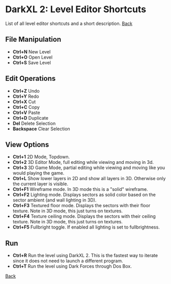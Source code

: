 # DarkXL 2: Level Editor Shortcuts
List of all level editor shortcuts and a short description.
[Back](local://Manual)

## File Manipulation
  * **Ctrl+N**  New Level
  * **Ctrl+O**  Open Level
  * **Ctrl+S**  Save Level
  
## Edit Operations
  * **Ctrl+Z**  Undo
  * **Ctrl+Y**  Redo
  * **Ctrl+X**  Cut
  * **Ctrl+C**  Copy
  * **Ctrl+V**  Paste
  * **Ctrl+D**  Duplicate
  * **Del**     Delete Selection
  * **Backspace**  Clear Selection
  
## View Options
  * **Ctrl+1**  2D Mode, Topdown.
  * **Ctrl+2**  3D Editor Mode, full editing while viewing and moving in 3d.
  * **Ctrl+3**  3D Game Mode, partial editing while viewing and moving like you would playing the game.
  * **Ctrl+L**  Show lower layers in 2D and show all layers in 3D. Otherwise only the current layer is visible.
  * **Ctrl+F1**  Wireframe mode. In 3D mode this is a "solid" wireframe.
  * **Ctrl+F2**  Lighting mode. Displays sectors as solid color based on the sector ambient (and wall lighting in 3D).
  * **Ctrl+F3**  Textured floor mode. Displays the sectors with their floor texture. Note in 3D mode, this just turns on textures.
  * **Ctrl+F4**  Texture ceiling mode. Displays the sectors with their ceiling texture. Note in 3D mode, this just turns on textures.
  * **Ctrl+F5**  Fullbright toggle. If enabled all lighting is set to fullbrightness.
  
## Run
  * **Ctrl+R**  Run the level using DarkXL 2. This is the fastest way to iterate since it does not need to launch a different program.
  * **Ctrl+T**  Run the level using Dark Forces through Dos Box.

[Back](local://Manual)